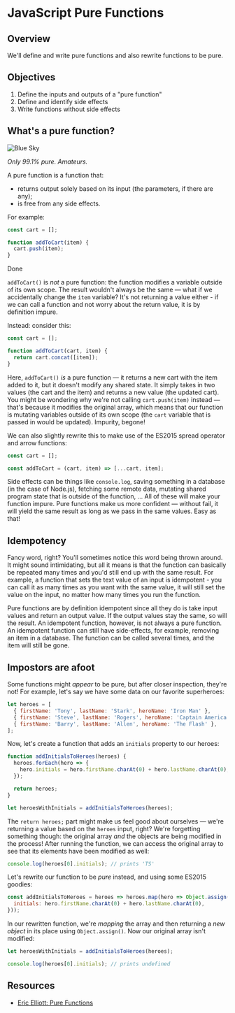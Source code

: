 # JavaScript Pure Functions

## Overview

We'll define and write pure functions and also rewrite functions to be pure.

## Objectives

1. Define the inputs and outputs of a  "pure function"
2. Define and identify side effects
3. Write functions without side effects

## What's a pure function?

![Blue Sky](http://vignette1.wikia.nocookie.net/breakingbad/images/4/43/Season_2_promo_pic_4.jpg/revision/latest?cb=20120617212256)

_Only 99.1% pure. Amateurs._

A pure function is a function that:

- returns output solely based on its input (the parameters, if there are any);
- is free from any side effects.

For example:

```js
const cart = [];

function addToCart(item) {
  cart.push(item);
}
```

Done

`addToCart()` is _not_ a pure function: the function modifies a variable outside of its own scope. The result wouldn't always be the same — what if we accidentally change the `item` variable? It's not returning a value either - if we can call a function and not worry about the return value, it is by definition impure.

Instead: consider this:

```js
const cart = [];

function addToCart(cart, item) {
  return cart.concat([item]);
}
```

Here, `addToCart()` _is_ a pure function — it returns a new cart with the item added to it, but it doesn't modify any shared state. It simply takes in two values (the cart and the item) and returns a new value (the updated cart). You might be wondering why we're not calling `cart.push(item)` instead — that's because it modifies the original array, which means that our function is mutating variables outside of its own scope (the `cart` variable that is passed in would be updated). Impurity, begone!

We can also slightly rewrite this to make use of the ES2015 spread operator and arrow functions:

```js
const cart = [];

const addToCart = (cart, item) => [...cart, item];
```

Side effects can be things like `console.log`, saving something in a database (in the case of Node.js), fetching some remote data, mutating shared program state that is outside of the function, ... All of these will make your function impure. Pure functions make us more confident — without fail, it will yield the same result as long as we pass in the same values. Easy as that!

## Idempotency
Fancy word, right? You'll sometimes notice this word being thrown around. It might sound intimidating, but all it means is that the function can basically be repeated many times and you'd still end up with the same result. For example, a function that sets the text value of an input is idempotent - you can call it as many times as you want with the same value, it will still set the value on the input, no matter how many times you run the function.

Pure functions are by definition idempotent since all they do is take input values and return an output value. If the output values stay the same, so will the result. An idempotent function, however, is not always a pure function. An idempotent function can still have side-effects, for example, removing an item in a database. The function can be called several times, and the item will still be gone.

## Impostors are afoot
Some functions might _appear_ to be pure, but after closer inspection, they're not! For example, let's say we have some data on our favorite superheroes:

```js
let heroes = [
  { firstName: 'Tony', lastName: 'Stark', heroName: 'Iron Man' },
  { firstName: 'Steve', lastName: 'Rogers', heroName: 'Captain America' },
  { firstName: 'Barry', lastName: 'Allen', heroName: 'The Flash' },
];
```

Now, let's create a function that adds an `initials` property to our heroes:

```js
function addInitialsToHeroes(heroes) {
  heroes.forEach(hero => {
    hero.initials = hero.firstName.charAt(0) + hero.lastName.charAt(0);
  });

  return heroes;
}

let heroesWithInitials = addInitialsToHeroes(heroes);
```

The `return heroes;` part might make us feel good about ourselves — we're returning a value based on the `heroes` input, right? We're forgetting something though: the original array _and_ the objects are being modified in the process! After running the function, we can access the original array to see that its elements have been modified as well:

```js
console.log(heroes[0].initials); // prints 'TS'
```

Let's rewrite our function to be _pure_ instead, and using some ES2015 goodies:

```js
const addInitialsToHeroes = heroes => heroes.map(hero => Object.assign({}, hero, {
  initials: hero.firstName.charAt(0) + hero.lastName.charAt(0),
}));
```

In our rewritten function, we're _mapping_ the array and then returning a _new object_ in its place using `Object.assign()`. Now our original array isn't modified:

```js
let heroesWithInitials = addInitialsToHeroes(heroes);

console.log(heroes[0].initials); // prints undefined
```


## Resources
- [Eric Elliott: Pure Functions](https://medium.com/javascript-scene/master-the-javascript-interview-what-is-a-pure-function-d1c076bec976#.idtnqshvn)
